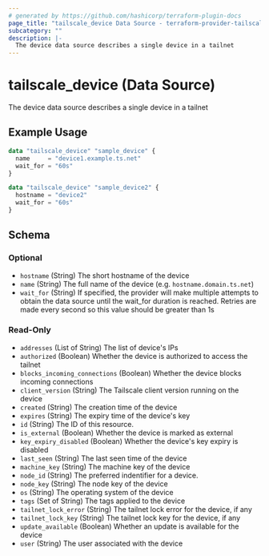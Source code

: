 ```yaml
---
# generated by https://github.com/hashicorp/terraform-plugin-docs
page_title: "tailscale_device Data Source - terraform-provider-tailscale"
subcategory: ""
description: |-
  The device data source describes a single device in a tailnet
---
```


# tailscale_device (Data Source)

The device data source describes a single device in a tailnet

## Example Usage

```terraform
data "tailscale_device" "sample_device" {
  name     = "device1.example.ts.net"
  wait_for = "60s"
}

data "tailscale_device" "sample_device2" {
  hostname = "device2"
  wait_for = "60s"
}
```

<!-- schema generated by tfplugindocs -->
## Schema

### Optional

- `hostname` (String) The short hostname of the device
- `name` (String) The full name of the device (e.g. `hostname.domain.ts.net`)
- `wait_for` (String) If specified, the provider will make multiple attempts to obtain the data source until the wait_for duration is reached. Retries are made every second so this value should be greater than 1s

### Read-Only

- `addresses` (List of String) The list of device's IPs
- `authorized` (Boolean) Whether the device is authorized to access the tailnet
- `blocks_incoming_connections` (Boolean) Whether the device blocks incoming connections
- `client_version` (String) The Tailscale client version running on the device
- `created` (String) The creation time of the device
- `expires` (String) The expiry time of the device's key
- `id` (String) The ID of this resource.
- `is_external` (Boolean) Whether the device is marked as external
- `key_expiry_disabled` (Boolean) Whether the device's key expiry is disabled
- `last_seen` (String) The last seen time of the device
- `machine_key` (String) The machine key of the device
- `node_id` (String) The preferred indentifier for a device.
- `node_key` (String) The node key of the device
- `os` (String) The operating system of the device
- `tags` (Set of String) The tags applied to the device
- `tailnet_lock_error` (String) The tailnet lock error for the device, if any
- `tailnet_lock_key` (String) The tailnet lock key for the device, if any
- `update_available` (Boolean) Whether an update is available for the device
- `user` (String) The user associated with the device
